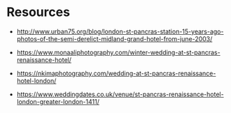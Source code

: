# Resources

* http://www.urban75.org/blog/london-st-pancras-station-15-years-ago-photos-of-the-semi-derelict-midland-grand-hotel-from-june-2003/

* https://www.monaaliphotography.com/winter-wedding-at-st-pancras-renaissance-hotel/

* https://nkimaphotography.com/wedding-at-st-pancras-renaissance-hotel-london/

* https://www.weddingdates.co.uk/venue/st-pancras-renaissance-hotel-london-greater-london-1411/ 
